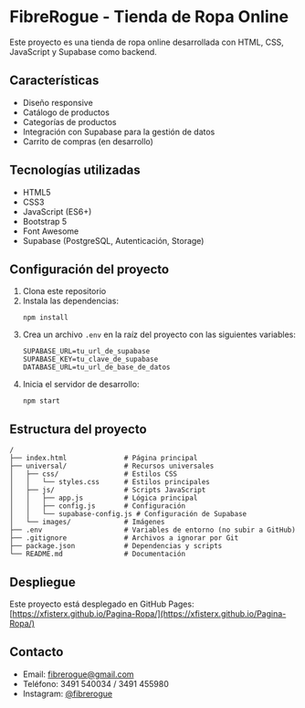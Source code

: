 # FibreRogue - Tienda de Ropa Online

Este proyecto es una tienda de ropa online desarrollada con HTML, CSS, JavaScript y Supabase como backend.

## Características

- Diseño responsive
- Catálogo de productos
- Categorías de productos
- Integración con Supabase para la gestión de datos
- Carrito de compras (en desarrollo)

## Tecnologías utilizadas

- HTML5
- CSS3
- JavaScript (ES6+)
- Bootstrap 5
- Font Awesome
- Supabase (PostgreSQL, Autenticación, Storage)

## Configuración del proyecto

1. Clona este repositorio
2. Instala las dependencias:
   ```
   npm install
   ```
3. Crea un archivo `.env` en la raíz del proyecto con las siguientes variables:
   ```
   SUPABASE_URL=tu_url_de_supabase
   SUPABASE_KEY=tu_clave_de_supabase
   DATABASE_URL=tu_url_de_base_de_datos
   ```
4. Inicia el servidor de desarrollo:
   ```
   npm start
   ```

## Estructura del proyecto

```
/
├── index.html              # Página principal
├── universal/              # Recursos universales
│   ├── css/                # Estilos CSS
│   │   └── styles.css      # Estilos principales
│   ├── js/                 # Scripts JavaScript
│   │   ├── app.js          # Lógica principal
│   │   ├── config.js       # Configuración
│   │   └── supabase-config.js # Configuración de Supabase
│   └── images/             # Imágenes
├── .env                    # Variables de entorno (no subir a GitHub)
├── .gitignore              # Archivos a ignorar por Git
├── package.json            # Dependencias y scripts
└── README.md               # Documentación
```

## Despliegue

Este proyecto está desplegado en GitHub Pages: [https://xfisterx.github.io/Pagina-Ropa/](https://xfisterx.github.io/Pagina-Ropa/)

## Contacto

- Email: fibrerogue@gmail.com
- Teléfono: 3491 540034 / 3491 455980
- Instagram: [@fibrerogue](https://www.instagram.com/fibrerogue?igsh=dzdwbDl0ZXo1dmYx) 